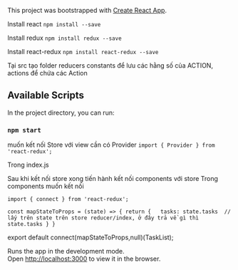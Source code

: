 This project was bootstrapped with [Create React App](https://github.com/facebook/create-react-app).

Install react
`npm install --save`

Install redux
`npm install redux --save`

Install react-redux
`npm install react-redux --save`

Tại src tạo folder reducers
constants để lưu các hằng số của ACTION, actions để chứa các Action

## Available Scripts

In the project directory, you can run:

### `npm start`

muốn kết nối Store với view cần có Provider
`import { Provider } from 'react-redux';`

Trong index.js 

<Provider store={store}>
	<App />
</Provider>

Sau khi kết nối store xong tiến hành kết nối components với store
Trong components muốn kết nối

`import { connect } from 'react-redux';`

`const mapStateToProps = (state) => {
  return {  
    tasks: state.tasks  // lấy trên state trên store reducer/index, ở đây trả về gì thì state.tasks
  }
}`

export default connect(mapStateToProps,null)(TaskList);


Runs the app in the development mode.<br />
Open [http://localhost:3000](http://localhost:3500) to view it in the browser.
